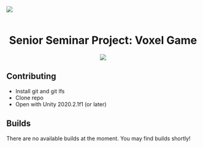 <image src = "https://media.githubusercontent.com/media/BrainPowaa/Senior-Project/master/.github/images/voxdotslogo.png?token=ABZBW5XMQEXU5JANH5YBUKTADAYWC"></image>
<br><br>

<h1 align=center>Senior Seminar Project: Voxel Game</h1>
<p align="center">
<img src="https://img.shields.io/badge/Unity-2020.2+-blue?style=flat&logo=unity">
</p>

## Contributing
- Install git and git lfs
- Clone repo
- Open with Unity 2020.2.1f1 (or later)

## Builds
There are no available builds at the moment.
You may find builds shortly!
